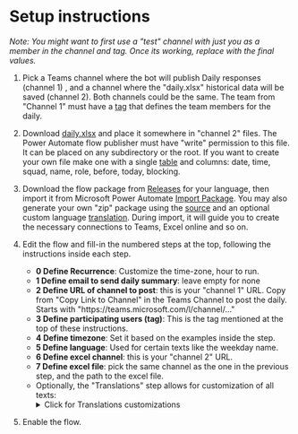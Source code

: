 # Setup instructions
*Note: You might want to first use a "test" channel with just you as a member in the channel and tag. Once its working, replace with the final values.*

1. Pick a Teams channel where the bot will publish Daily responses (channel 1) , and a channel where the "daily.xlsx" historical data will be saved (channel 2). Both channels could be the same. The team from "Channel 1" must have a [tag](https://support.microsoft.com/en-us/office/using-tags-in-microsoft-teams-667bd56f-32b8-4118-9a0b-56807c96d91e) that defines the team members for the daily.

2. Download [daily.xlsx](https://github.com/zmandel/dailybot/blob/main/setup/daily.xlsx) and place it somewhere in "channel 2" files. The Power Automate flow publisher must have "write" permission to this file. It can be placed on any subdirectory or the root. If you want to create your own file make one with a single [table](https://support.microsoft.com/en-us/office/overview-of-excel-tables-7ab0bb7d-3a9e-4b56-a3c9-6c94334e492c) and columns: date, time, squad, name, role, before, today, blocking.

3.  Download the flow package from [Releases](https://github.com/zmandel/dailybot/releases) for your language, then import it from Microsoft Power Automate [Import Package](https://learn.microsoft.com/en-us/power-automate/export-import-flow-non-solution#import-a-flow). You may also generate your own "zip" package using the [source](https://github.com/zmandel/dailybot/tree/main/flow) and an optional custom language [translation](https://github.com/zmandel/dailybot/tree/main/translations). During import, it will guide you to create the necessary connections to Teams, Excel online and so on. 

4.  Edit the flow and fill-in the numbered steps at the top, following the instructions inside each step.
    - **0 Define Recurrence**: Customize the time-zone, hour to run.
    - **1 Define email to send daily summary**: leave empty for none
    - **2 Define URL of channel to post**: this is your "channel 1" URL. Copy from "Copy Link to Channel" in the Teams Channel to post the daily. Starts with "https<span>://teams.microsoft.com/l/channel/..."
    - **3 Define participating users (tag)**: This is the tag mentioned at the top of these instructions.
    - **4 Define timezone**: Set it based on the examples inside the step.
    - **5 Define language**: Used for certain texts like the weekday name.
    - **6 Define excel channel**:  this is your "channel 2" URL.
    - **7 Define excel file**: pick the same channel as the one in the previous step, and the path to the excel file.
    - Optionally, the "Translations" step allows for customization of all texts:
        <details><summary>Click for Translations customizations</summary>
        - deadlineAlert, obligatoryFieldError, Obligatory, achievedBeforeQuestion, goalsTodayQuestion, placeholderBlocking, blockersQuestion, sendButton: For the "Daily" form sent to each team member.<br>
        - thankyouAfterSend, expiredTimeAlertPre, expiredTimeAlertMiddleLink, expiredTimeAlertPost: For the reply after the user sends the form.<br>
        - achievedBeforeTitle, goalsTodayTitle, blockersTitle: For the post the bot makes for each filled form.<br>
        - replyToUserPre, replyToUserLink, replyToUserPost: For the bot reply to the user, listing their post link and goals for today.<br>
        - nameField: For the name column in the table posted to the channel.<br>
        - prefixNothing: prefix text for detecting single-words in "blockers" that should be ignored, like "none", "ning" (for ninguno/ningun/ninguna in spanish) etc.<br>
        </details>

5. Enable the flow.
